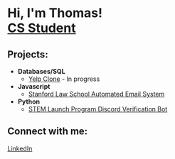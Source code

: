 <h1>Hi, I'm Thomas! <br/><a href="https://github.com/tphamer8">CS Student</a>

<h2>Projects:</h2>

- <b>Databases/SQL</b>
  - [Yelp Clone](https://github.com/tphamer8/Yelp_Clone) - In progress
- <b>Javascript</b>
  - [Stanford Law School Automated Email System](https://github.com/tphamer8/SLS_Automated_Email_System)
- <b>Python</b>
  - [STEM Launch Program Discord Verification Bot](https://github.com/tphamer8/SLP_Discord_Bot)

<!--<h2>📺 Popular YouTube Videos</h2> -->

<h2>Connect with me:</h2>
<a href="www.linkedin.com/in/tmpham888">LinkedIn</a>
<!--
**joshmadakor1/joshmadakor1** is a ✨ _special_ ✨ repository because its `README.md` (this file) appears on your GitHub profile.

Here are some ideas to get you started:

- 🔭 I’m currently working on ...
- 🌱 I’m currently learning ...
- 👯 I’m looking to collaborate on ...
- 🤔 I’m looking for help with ...
- 💬 Ask me about ...
- 📫 How to reach me: ...
- 😄 Pronouns: ...
- ⚡ Fun fact: ...
-->
